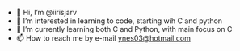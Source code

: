 - 👋 Hi, I’m @iirisjarv
- 👀 I’m interested in learning to code, starting wih C and python
- 🌱 I’m currently learning both C and Python, with main focus on C
- 📫 How to reach me by e-mail ynes03@hotmail.com

<!---
iirisjarv/iirisjarv is a ✨ special ✨ repository because its `README.md` (this file) appears on your GitHub profile.
You can click the Preview link to take a look at your changes.
--->
